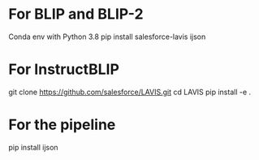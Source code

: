 # For BLIP and BLIP-2
Conda env with Python 3.8
pip install salesforce-lavis ijson

# For InstructBLIP
git clone https://github.com/salesforce/LAVIS.git
cd LAVIS
pip install -e .

# For the pipeline
pip install ijson